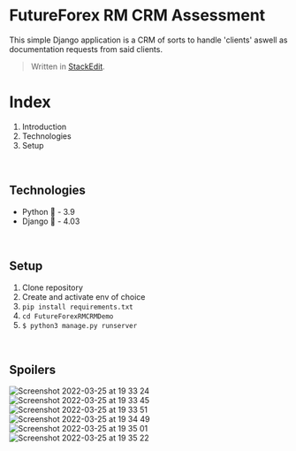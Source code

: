 

# FutureForex RM CRM Assessment
This simple Django application is a CRM of sorts to handle 'clients' aswell as documentation requests from said clients.


> Written in  [StackEdit](https://stackedit.io/).



# Index

 1. Introduction 
 2. Technologies
 3. Setup

<br>

## Technologies

 - Python 🐍 - 3.9
 - Django 📄 - 4.03
 
<br>

## Setup

1. Clone repository
2. Create and activate env of choice
3. `pip install requirements.txt`
4. `cd FutureForexRMCRMDemo`
5. `$ python3 manage.py runserver`

 <br>

## Spoilers
![Screenshot 2022-03-25 at 19 33 24](https://user-images.githubusercontent.com/51651537/160176797-8f887870-8dcb-4d76-9c29-fcd550641312.png)
 <br>
![Screenshot 2022-03-25 at 19 33 45](https://user-images.githubusercontent.com/51651537/160176854-20122ffc-4fea-4f2a-be92-c0fa4e9ca1c0.png)
 <br>
 ![Screenshot 2022-03-25 at 19 33 51](https://user-images.githubusercontent.com/51651537/160177046-ac9ad99a-50b2-4119-967b-a9403874b0ab.png)
 <br>
![Screenshot 2022-03-25 at 19 34 49](https://user-images.githubusercontent.com/51651537/160176877-c4779fc2-2c1d-4b03-b425-a59fc91ed189.png)
 <br>
![Screenshot 2022-03-25 at 19 35 01](https://user-images.githubusercontent.com/51651537/160176902-e36a49fb-f346-42e3-8d6d-bcab454d341d.png)
 <br>
![Screenshot 2022-03-25 at 19 35 22](https://user-images.githubusercontent.com/51651537/160176918-3afa08c9-1ec6-4c76-bfe1-abd0cf716178.png)


 <br>
 <br>
